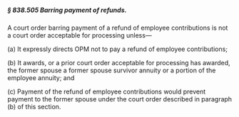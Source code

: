 ##### § 838.505 Barring payment of refunds. #####

A court order barring payment of a refund of employee contributions is not a court order acceptable for processing unless—

(a) It expressly directs OPM not to pay a refund of employee contributions;

(b) It awards, or a prior court order acceptable for processing has awarded, the former spouse a former spouse survivor annuity or a portion of the employee annuity; and

(c) Payment of the refund of employee contributions would prevent payment to the former spouse under the court order described in paragraph (b) of this section.